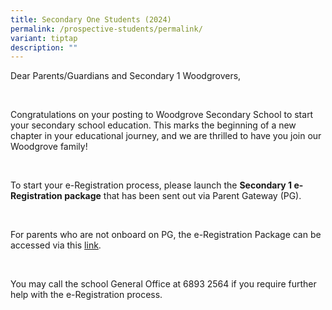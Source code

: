 ```yaml
---
title: Secondary One Students (2024)
permalink: /prospective-students/permalink/
variant: tiptap
description: ""
---
```

<p>Dear Parents/Guardians and Secondary 1 Woodgrovers,</p><p>&nbsp;</p><p>Congratulations on your posting to Woodgrove Secondary School to start your secondary school education. This marks the beginning of a new chapter in your educational journey, and we are thrilled to have you join our Woodgrove family!</p><p>&nbsp;</p><p>To start your e-Registration process, please launch the <strong>Secondary 1 e-Registration package</strong> that has been sent out via Parent Gateway (PG).</p><p>&nbsp;</p><p>For parents who are not onboard on PG, the e-Registration Package can be accessed via this <a href="https://go.gov.sg/2024s1eregistrationpackage" rel="noopener noreferrer nofollow" target="_blank">link</a>.</p><p>&nbsp;</p><p>You may call the school General Office at 6893 2564 if you require further help with the e-Registration process.</p>